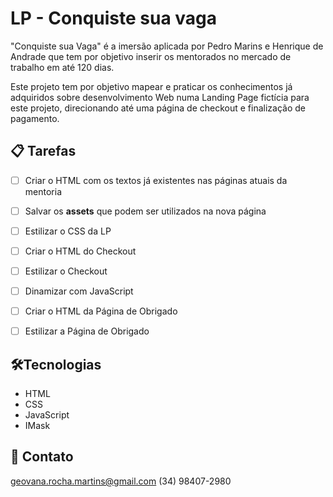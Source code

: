 # LP - Conquiste sua vaga

"Conquiste sua Vaga" é a imersão aplicada por Pedro Marins e Henrique de Andrade que tem por objetivo inserir os mentorados no mercado de trabalho em até 120 dias.

Este projeto tem por objetivo mapear e praticar os conhecimentos já adquiridos sobre desenvolvimento Web numa Landing Page fictícia para este projeto, direcionando até uma página de checkout e finalização de pagamento.

## 📋 Tarefas

- [ ] Criar o HTML com os textos já existentes nas páginas atuais da mentoria
- [ ] Salvar os __assets__ que podem ser utilizados na nova página
- [ ] Estilizar o CSS da LP
- [ ] Criar o HTML do Checkout
- [ ] Estilizar o Checkout
- [ ] Dinamizar com JavaScript
- [ ] Criar o HTML da Página de Obrigado
- [ ] Estilizar a Página de Obrigado


## 🛠️Tecnologias

- HTML
- CSS
- JavaScript
- IMask

## 📲 Contato
geovana.rocha.martins@gmail.com
(34) 98407-2980